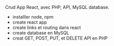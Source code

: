 Crud App React, avec PHP, API, MySQL database.
- installler node, npm
- create react app
- create links et routing dans react
- create database en MySQL
- creat GET, POST, PUT, et DELETE API en PHP
